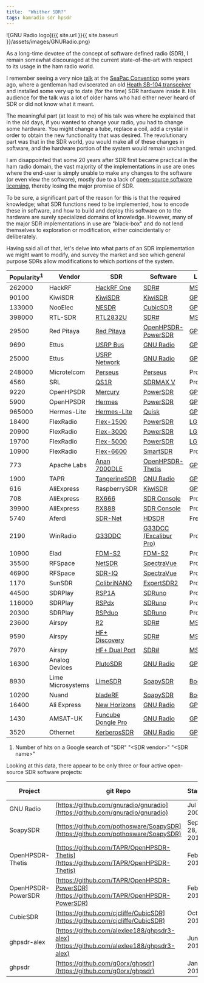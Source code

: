 ```yaml
---
title:  "Whither SDR?"
tags: hamradio sdr hpsdr
---
```


![GNU Radio logo]({{ site.url }}{{ site.baseurl }}/assets/images/GNURadio.png)

As a long-time devotee of the concept of software defined radio (SDR),
I remain somewhat discouraged at the current state-of-the-art with
respect to its usage in the ham radio world.

I remember seeing a very nice
[talk](http://microhams.blob.core.windows.net/content/2015/05/3-n7hq_mhdc2009.pdf)
at the [SeaPac Convention](https://www.seapac.org) some years ago,
where a gentleman had eviscerated an old [Heath SB-104
transceiver](https://rigreference.com/rigs/2938-heathkit-sb-104) and
installed some very up to date (for the time) SDR hardware inside
it. His audience for the talk was a lot of older hams who had either
never heard of SDR or did not know what it meant.

The meaningful part (at least to me) of his talk was where he
explained that in the old days, if you wanted to change your radio,
you had to change some hardware. You might change a tube, replace a
coil, add a crystal in order to obtain the new functionality that was
desired. The revolutionary part was that in the SDR world, you would
make all of these changes in software, and the hardware portion of the
system would remain unchanged.

I am disappointed that some 20 years after SDR first became practical
in the ham radio domain, the vast majority of the implementations in
use are ones where the end-user is simply unable to make any changes
to the software (or even view the software), mostly due to a lack of
[open-source software licensing](https://opensource.org/osd), thereby
losing the major promise of SDR.

To be sure, a significant part of the reason for this is that the
required knowledge; what SDR functions need to be implemented, how to
encode these in software, and how to build and deploy this software on
to the hardware are surely specialized domains of knowledge. However,
many of the major SDR implementations in use are "black-box" and do
not lend themselves to exploration or modification, either
coincidentally or deliberately.

Having said all of that, let's delve into what parts of an SDR
implementation we might want to modify, and survey the market and see
which general purpose SDRs allow modifications to which portions of
the system.

| Popularity<sup>1</sup> | Vendor | SDR | Software | License | Language |
| --- | --- | --- | --- | --- | --- |
| 262000 | HackRF | [HackRF One](https://greatscottgadgets.com/hackrf/one/) | [SDR#](https://airspy.com/download/) | [MS-RSL](https://referencesource.microsoft.com/license.html) | .Net |
| 90100 | KiwiSDR | [KiwiSDR](http://kiwisdr.com/) | [KiwiSDR](https://github.com/jks-prv/Beagle_SDR_GPS) | [GPL](https://www.gnu.org/licenses/old-licenses/gpl-2.0.html) | C++ |
| 133000 | NooElec | [NESDR](https://www.nooelec.com/store/sdr/sdr-receivers/nesdr.html) | [CubicSDR](https://cubicsdr.com/) | [GPL](https://www.gnu.org/licenses/old-licenses/gpl-2.0.html) | C++ |
| 398000 | RTL-SDR | [RTL2832U](https://www.rtl-sdr.com/) | [SDR#](https://airspy.com/download/) | [MS-RSL](https://referencesource.microsoft.com/license.html) | .Net |
| 29500 | Red Pitaya | [Red Pitaya](https://www.redpitaya.com/) | [OpenHPSDR-PowerSDR](https://github.com/TAPR/OpenHPSDR-PowerSDR/releases/tag/v3.4.9) | [GPL](https://www.gnu.org/licenses/old-licenses/gpl-2.0.html) | C# |
| 9690 | Ettus | [USRP Bus](https://www.ettus.com/product-categories/usrp-bus-series/) | [GNU Radio](https://wiki.gnuradio.org/index.php/InstallingGR) | [GPL](https://www.gnu.org/licenses/old-licenses/gpl-2.0.html) | C++ |
| 25000 | Ettus | [USRP Network](https://www.ettus.com/product-categories/usrp-networked-series/) | [GNU Radio](https://wiki.gnuradio.org/index.php/InstallingGR) | [GPL](https://www.gnu.org/licenses/old-licenses/gpl-2.0.html) | C++ |
| 248000 | Microtelcom | [Perseus](http://microtelecom.it/perseus/) | [Perseus](http://microtelecom.it/perseus/software.html) | Proprietary | C++ |
| 4560 | SRL | [QS1R](https://web.archive.org/web/20150722044449/http://qs1r.wikispaces.com:80/QS1R+Specifications) | [SDRMAX V](http://www.srl-llc.com/qs1r_latest/) | Proprietary | C++ |
| 9220 | OpenHPSDR | [Mercury](https://openhpsdr.org/mercury.php) | [PowerSDR](https://github.com/TAPR/OpenHPSDR-PowerSDR/releases/tag/v3.4.9) | [GPL](https://www.gnu.org/licenses/old-licenses/gpl-2.0.html) | C# |
| 5900 | OpenHPSDR | [Hermes](https://openhpsdr.org/hermes.php) | [PowerSDR](https://github.com/TAPR/OpenHPSDR-PowerSDR/releases/tag/v3.4.9) | [GPL](https://www.gnu.org/licenses/old-licenses/gpl-2.0.html) | C# |
| 965000 | Hermes-Lite | [Hermes-Lite](http://www.hermeslite.com/) | [Quisk](http://james.ahlstrom.name/quisk/) | [GPL](https://www.gnu.org/licenses/old-licenses/gpl-2.0.html) | Python |
| 18400 | FlexRadio | [Flex-1500](https://edge.flexradio.com/www/uploads/20200818185031/FLEX-1500-Datasheet.pdf) | [PowerSDR](https://www.flexradio.com/software/powersdr_v2-7-2_installer/) | [LGPL](http://kc.flexradio.com/KnowledgebaseArticle50498.aspx) | C# |
| 20900 | FlexRadio | [Flex-3000](https://edge.flexradio.com/www/uploads/20200818185030/FLEX-3000-Datasheet-1.pdf) | [PowerSDR](https://www.flexradio.com/software/powersdr_v2-7-2_installer/) | [LGPL](http://kc.flexradio.com/KnowledgebaseArticle50498.aspx) | C# |
| 19700 | FlexRadio | [Flex-5000](https://edge.flexradio.com/www/uploads/20200818185023/FLEX-5000-Datasheet.pdf) | [PowerSDR](https://www.flexradio.com/software/powersdr_v2-7-2_installer/) | [LGPL](http://kc.flexradio.com/KnowledgebaseArticle50498.aspx) | C# |
| 10900 | FlexRadio | [Flex-6600](https://edge.flexradio.com/www/uploads/20201121014319/FLEX-6600-Series_Brochure-202011.pdf) | [SmartSDR](https://www.flexradio.com/ssdr/) | Proprietary | |
| 773 | Apache Labs | [Anan 7000DLE](https://apache-labs.com/productPdf/1059_1050_7000DLE%20MKII%20Brochure%20v1.04.pdf) | [OpenHPSDR-Thetis](https://github.com/TAPR/OpenHPSDR-Thetis/releases/tag/v2.8.11) | [GPL](https://www.gnu.org/licenses/old-licenses/gpl-2.0.html) | C# |
| 1900 | TAPR | [TangerineSDR](https://tangerinesdr.com/) | [GNU Radio](https://wiki.gnuradio.org/index.php/InstallingGR) | [GPL](https://www.gnu.org/licenses/old-licenses/gpl-2.0.html) | C++ |
| 616 | AliExpress | RaspberrySDR | [KiwiSDR](https://github.com/jks-prv/Beagle_SDR_GPS) | [GPL](https://www.gnu.org/licenses/old-licenses/gpl-2.0.html) | C++ |
| 708 | AliExpress | [RX666](https://www.aliexpress.com/item/4001239060377.html) | [SDR Console](https://www.sdr-radio.com/console) | Proprietary | C++ |
| 39900 | AliExpress | [RX888](https://www.aliexpress.com/item/1005001593172830.html) | [SDR Console](https://www.sdr-radio.com/console) | Proprietary | C++ |
| 5740 | Aferdi | [SDR-Net](https://afedri-sdr.com/index.php) | [HDSDR](http://www.hdsdr.de/) | Freeware | C++ |
| 2190 | WinRadio | [G33DDC](https://www.winradio.com/home/g33ddc.htm) | [G33DCC (Excalibur Pro)](https://www.winradio.com/home/download-g33ddc.htm) | Proprietary | |
| 10900 | Elad | [FDM-S2](https://eladit.shop/en-gb/Ricevitore-SDR-FDM-S2-p209053137) | [FDM-S2](http://sdr.eladit.com/download/FDM-sw2%20Software/index.php?lang=EN) | Proprietary | |
| 35500 | RFSpace | [NetSDR](http://www.rfspace.com/RFSPACE/NetSDR+.html) | [SpectraVue](http://www.rfspace.com/RFSPACE/SVDownload.html) | Proprietary | |
| 46900 | RFSpace | [SDR-IQ](http://www.rfspace.com/RFSPACE/SDR-IQ.html) | [SpectraVue](http://www.rfspace.com/RFSPACE/SVDownload.html) | Proprietary | |
| 1170 | SunSDR | [ColibriNANO](https://sunsdr.eu/product/colibrinano/) | [ExpertSDR2](https://sunsdr.eu/support/expertsdr2/) | Proprietary | |
| 44500 | SDRPlay | [RSP1A](https://www.sdrplay.com/rsp1a/) | [SDRuno](https://www.sdrplay.com/sdruno/) | Proprietary | |
| 116000 | SDRPlay | [RSPdx](https://www.sdrplay.com/rspdx/) | [SDRuno](https://www.sdrplay.com/sdruno/) | Proprietary | |
| 20300 | SDRPlay | [RSPduo](https://www.sdrplay.com/rspduo/) | [SDRuno](https://www.sdrplay.com/sdruno/) | Proprietary | |
| 23600 | Airspy | [R2](https://airspy.com/airspy-r2/) | [SDR#](https://airspy.com/download/) | [MS-RSL](https://referencesource.microsoft.com/license.html) | .Net |
| 9590 | Airspy | [HF+ Discovery](https://airspy.com/airspy-hf-discovery/) | [SDR#](https://airspy.com/download/) | [MS-RSL](https://referencesource.microsoft.com/license.html) | .Net |
| 7970 | Airspy | [HF+ Dual Port](https://airspy.com/airspy-hf-plus/) | [SDR#](https://airspy.com/download/) | [MS-RSL](https://referencesource.microsoft.com/license.html) | .Net |
| 16300 | Analog Devices | [PlutoSDR](https://www.analog.com/en/design-center/evaluation-hardware-and-software/evaluation-boards-kits/adalm-pluto.html#eb-overview) | [GNU Radio](https://wiki.gnuradio.org/index.php/InstallingGR) | [GPL](https://www.gnu.org/licenses/old-licenses/gpl-2.0.html) | C++ |
| 8930 | Lime Microsystems | [LimeSDR](https://limemicro.com/products/boards/limesdr/) | [SoapySDR](https://github.com/pothosware/SoapySDR) | [Boost](https://www.boost.org/LICENSE_1_0.txt) | C++ |
| 10200 | Nuand | [bladeRF](https://www.nuand.com/) | [SoapySDR](https://github.com/pothosware/SoapySDR) | [Boost](https://www.boost.org/LICENSE_1_0.txt) | C++ |
| 16400 | Ali Express | [New Horizons](http://gridrf.com/products/detail/id/12.html) | [GNU Radio](https://wiki.gnuradio.org/index.php/InstallingGR) | [GPL](https://www.gnu.org/licenses/old-licenses/gpl-2.0.html) | C++ |
| 1430 | AMSAT-UK | [Funcube Dongle Pro](http://www.funcubedongle.com/) | [GNU Radio](https://wiki.gnuradio.org/index.php/InstallingGR) | [GPL](https://www.gnu.org/licenses/old-licenses/gpl-2.0.html) | C++ |
| 3520 | Othernet | [KerberosSDR](http://kerberossdr.com/) | [GNU Radio](https://wiki.gnuradio.org/index.php/InstallingGR) | [GPL](https://www.gnu.org/licenses/old-licenses/gpl-2.0.html) | C++ |

1. Number of hits on a Google search of "SDR" "\<SDR vendor\>" "\<SDR name\>"

Looking at this data, there appear to be only three or four active open-source SDR software projects:

| Project | git Repo | Started | Contributors | Commits | Latest Release |
| --- | --- | --- | --- | --- | --- |
| GNU Radio | [https://github.com/gnuradio/gnuradio](https://github.com/gnuradio/gnuradio) | Jul 26, 2009 | 252 | 14444 | Mar 22, 2021 |
| SoapySDR | [https://github.com/pothosware/SoapySDR](https://github.com/pothosware/SoapySDR) | Sep 28, 2014 | 15 | 740 | Apr 25, 2021 |
| OpenHPSDR-Thetis | [https://github.com/TAPR/OpenHPSDR-Thetis](https://github.com/TAPR/OpenHPSDR-Thetis) | Feb 26, 2017 | 2 | 64 | Oct 20, 2020 |
| OpenHPSDR-PowerSDR | [https://github.com/TAPR/OpenHPSDR-PowerSDR](https://github.com/TAPR/OpenHPSDR-PowerSDR) | Feb 26, 2017 | 2 | 93 | Mar 20, 2018 |
| CubicSDR | [https://github.com/cjcliffe/CubicSDR](https://github.com/cjcliffe/CubicSDR) | Oct 26, 2014 | 18 | 1661 | Aug 21, 2018 |
| ghpsdr-alex | [https://github.com/alexlee188/ghpsdr3-alex](https://github.com/alexlee188/ghpsdr3-alex) | Jun 19, 2011 | 16 | 1590 | Jan 22, 2012 |
| ghpsdr | [https://github.com/g0orx/ghpsdr](https://github.com/g0orx/ghpsdr) | Jan 29, 2017 | 1 | 1 | n/a |

